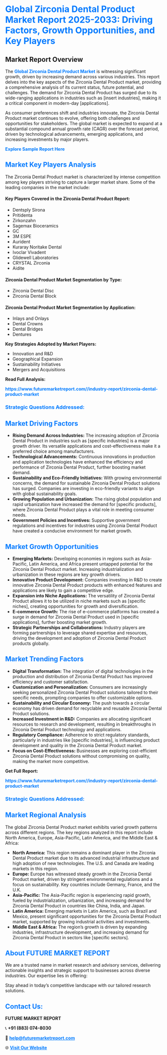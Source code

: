 <h1 style="color: #007BFF;">Global Zirconia Dental Product Market Report 2025-2033: Driving Factors, Growth Opportunities, and Key Players</h1>

<section id="overview">
<h2>Market Report Overview</h2>
<p>The <a href="https://www.futuremarketreport.com//industry-report/zirconia-dental-product-market" style="color: #007BFF; text-decoration: none;"><strong>Global Zirconia Dental Product Market</strong></a> is witnessing significant growth, driven by increasing demand across various industries. This report delves into the key aspects of the Zirconia Dental Product market, providing a comprehensive analysis of its current status, future potential, and challenges. The demand for Zirconia Dental Product has surged due to its wide-ranging applications in industries such as [insert industries], making it a critical component in modern-day [applications].</p>
<p>As consumer preferences shift and industries innovate, the Zirconia Dental Product market continues to evolve, offering both challenges and opportunities for stakeholders. The global market is expected to expand at a substantial compound annual growth rate (CAGR) over the forecast period, driven by technological advancements, emerging applications, and increasing investments by major players.</p>
</section>

<section id="overview">
<p><a href="https://www.futuremarketreport.com//request-sample/reportId=79586" style="color: #007BFF; text-decoration: none;"><strong>Explore Sample Report Here</strong></a></p>
</section>

<section id="key-players">
<h2 style="color: #007BFF;">Market Key Players Analysis</h2>
<p>The Zirconia Dental Product market is characterized by intense competition among key players striving to capture a larger market share. Some of the leading companies in the market include:</p>
<h4>Key Players Covered in the Zirconia Dental Product Report:</h4>
<ul><li>Dentsply Sirona</li><li>Pritidenta</li><li>Zirkonzahn</li><li>Sagemax Bioceramics</li><li>GC</li><li>3M ESPE</li><li>Aurident</li><li>Kuraray Noritake Dental</li><li>Ivoclar Vivadent</li><li>Glidewell Laboratories</li><li>CRYSTAL Zirconia</li><li>Aidite</li></ul>
<h4>Zirconia Dental Product Market Segmentation by Type:</h4>
<ul><li>Zirconia Dental Disc</li><li>Zirconia Dental Block</li></ul>

<h4>Zirconia Dental Product Market Segmentation by Application:</h4>
<ul><li>Inlays and Onlays</li><li>Dental Crowns</li><li>Dental Bridges</li><li>Dentures</li></ul>
<p><strong>Key Strategies Adopted by Market Players:</strong></p>
<ul>
<li>Innovation and R&D</li>
<li>Geographical Expansion</li>
<li>Sustainability Initiatives</li>
<li>Mergers and Acquisitions</li>
</ul>
</section>

<section>
<p><strong>Read Full Analysis: </strong></p><a href="https://www.futuremarketreport.com//industry-report/zirconia-dental-product-market" style="color: #007BFF; text-decoration: none;"><strong>https://www.futuremarketreport.com//industry-report/zirconia-dental-product-market</strong></a>
<h3 style="color: #007BFF;">Strategic Questions Addressed:</h3>
</section>

<section id="driving-factors">
<h2 style="color: #007BFF;">Market Driving Factors</h2>
<ul>
<li><strong>Rising Demand Across Industries:</strong> The increasing adoption of Zirconia Dental Product in industries such as [specific industries] is a major growth driver. Its versatile applications and cost-effectiveness make it a preferred choice among manufacturers.</li>
<li><strong>Technological Advancements:</strong> Continuous innovations in production and application technologies have enhanced the efficiency and performance of Zirconia Dental Product, further boosting market demand.</li>
<li><strong>Sustainability and Eco-Friendly Initiatives:</strong> With growing environmental concerns, the demand for sustainable Zirconia Dental Product solutions has surged. Companies are investing in eco-friendly variants to align with global sustainability goals.</li>
<li><strong>Growing Population and Urbanization:</strong> The rising global population and rapid urbanization have increased the demand for [specific products], where Zirconia Dental Product plays a vital role in meeting consumer needs.</li>
<li><strong>Government Policies and Incentives:</strong> Supportive government regulations and incentives for industries using Zirconia Dental Product have created a conducive environment for market growth.</li>
</ul>
</section>

<section id="growth-opportunities">
<h2 style="color: #007BFF;">Market Growth Opportunities</h2>
<ul>
<li><strong>Emerging Markets:</strong> Developing economies in regions such as Asia-Pacific, Latin America, and Africa present untapped potential for the Zirconia Dental Product market. Increasing industrialization and urbanization in these regions are key growth drivers.</li>
<li><strong>Innovative Product Development:</strong> Companies investing in R&D to create innovative Zirconia Dental Product products with enhanced features and applications are likely to gain a competitive edge.</li>
<li><strong>Expansion into Niche Applications:</strong> The versatility of Zirconia Dental Product allows it to be utilized in niche markets such as [specific niches], creating opportunities for growth and diversification.</li>
<li><strong>E-commerce Growth:</strong> The rise of e-commerce platforms has created a surge in demand for Zirconia Dental Product used in [specific applications], further boosting market growth.</li>
<li><strong>Strategic Partnerships and Collaborations:</strong> Industry players are forming partnerships to leverage shared expertise and resources, driving the development and adoption of Zirconia Dental Product products globally.</li>
</ul>
</section>

<section id="trending-factors">
<h2 style="color: #007BFF;">Market Trending Factors</h2>
<ul>
<li><strong>Digital Transformation:</strong> The integration of digital technologies in the production and distribution of Zirconia Dental Product has improved efficiency and customer satisfaction.</li>
<li><strong>Customization and Personalization:</strong> Consumers are increasingly seeking personalized Zirconia Dental Product solutions tailored to their specific needs, prompting companies to offer customizable options.</li>
<li><strong>Sustainability and Circular Economy:</strong> The push towards a circular economy has driven demand for recyclable and reusable Zirconia Dental Product solutions.</li>
<li><strong>Increased Investment in R&D:</strong> Companies are allocating significant resources to research and development, resulting in breakthroughs in Zirconia Dental Product technology and applications.</li>
<li><strong>Regulatory Compliance:</strong> Adherence to strict regulatory standards, particularly in industries like [specific industries], is influencing product development and quality in the Zirconia Dental Product market.</li>
<li><strong>Focus on Cost-Effectiveness:</strong> Businesses are exploring cost-efficient Zirconia Dental Product solutions without compromising on quality, making the market more competitive.</li>
</ul>
</section>

<section>
<p><strong>Get Full Report: </strong></p><a href="https://www.futuremarketreport.com//industry-report/zirconia-dental-product-market" style="color: #007BFF; text-decoration: none;"><strong>https://www.futuremarketreport.com//industry-report/zirconia-dental-product-market</strong></a>
<h3 style="color: #007BFF;">Strategic Questions Addressed:</h3>
</section>


<section id="regional-analysis">
<h2 style="color: #007BFF;">Market Regional Analysis</h2>
<p>The global Zirconia Dental Product market exhibits varied growth patterns across different regions. The key regions analyzed in this report include North America, Europe, Asia-Pacific, Latin America, and the Middle East & Africa:</p>
<ul>
<li><strong>North America:</strong> This region remains a dominant player in the Zirconia Dental Product market due to its advanced industrial infrastructure and high adoption of new technologies. The U.S. and Canada are leading markets in this region.</li>
<li><strong>Europe:</strong> Europe has witnessed steady growth in the Zirconia Dental Product market, driven by stringent environmental regulations and a focus on sustainability. Key countries include Germany, France, and the U.K.</li>
<li><strong>Asia-Pacific:</strong> The Asia-Pacific region is experiencing rapid growth, fueled by industrialization, urbanization, and increasing demand for Zirconia Dental Product in countries like China, India, and Japan.</li>
<li><strong>Latin America:</strong> Emerging markets in Latin America, such as Brazil and Mexico, present significant opportunities for the Zirconia Dental Product market, supported by growing industrial activities and investments.</li>
<li><strong>Middle East & Africa:</strong> The region’s growth is driven by expanding industries, infrastructure development, and increasing demand for Zirconia Dental Product in sectors like [specific sectors].</li>
</ul>
</section>

<footer>
<h2 style="color: #007BFF;">About FUTURE MARKET REPORT</h2>
<p>We are a trusted name in market research and advisory services, delivering actionable insights and strategic support to businesses across diverse industries. Our expertise lies in offering:</p>

<p>Stay ahead in today’s competitive landscape with our tailored research solutions.</p>

<h2 style="color: #007BFF;">Contact Us:</h2>
<p><strong>FUTURE MARKET REPORT</strong></p>
<p>📞 <strong>+91 (883) 074-8030</strong></p>
<p>📧 <strong><a href="mailto:help@futuremarketreport.com" style="color: #007BFF;">help@futuremarketreport.com</a></strong></p>
<p>🌐 <strong><a href="https://www.futuremarketreport.com/" style="color: #007BFF;">Visit Our Website</a></strong></p>
</footer>